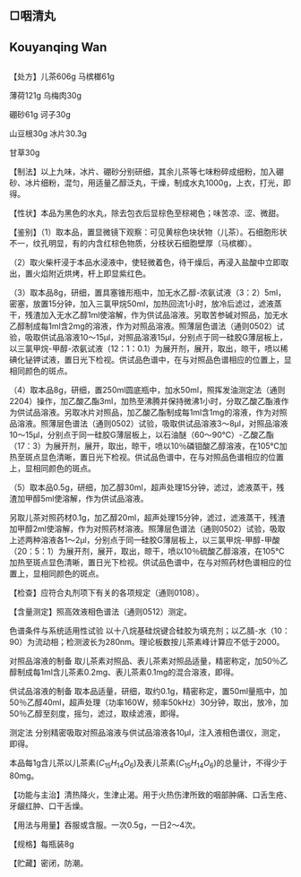 ## □咽清丸

## Kouyanqing Wan

##

【处方】儿茶606g 马槟榔61g

薄荷121g 乌梅肉30g

硼砂61g 诃子30g

山豆根30g 冰片30.3g

甘草30g

【制法】以上九味，冰片、硼砂分别研细，其余儿茶等七味粉碎成细粉，加入硼砂、冰片细粉，混匀，用适量乙醇泛丸，干燥，制成水丸1000g，上衣，打光，即得。

【性状】本品为黑色的水丸，除去包衣后显棕色至棕褐色；味苦凉、涩、微甜。

【鉴别】（1）取本品，置显微镜下观察：可见黄棕色块状物（儿茶）。石细胞形状不一，纹孔明显，有的内含红棕色物质，分枝状石细胞壁厚（马槟榔）。

（2）取火柴杆浸于本品水浸液中，使轻微着色，待干燥后，再浸入盐酸中立即取出，置火焰附近烘烤，杆上即显紫红色。

（3）取本品8g，研细，置具塞锥形瓶中，加无水乙醇-浓氨试液（3：2）5ml，密塞，放置15分钟，加入三氯甲烷50ml，加热回流1小时，放冷后滤过，滤液蒸干，残渣加入无水乙醇1ml使溶解，作为供试品溶液。另取苦参碱对照品，加无水乙醇制成每1ml含2mg的溶液，作为对照品溶液。照薄层色谱法（通则0502）试验，吸取供试品溶液10～15μl，对照品溶液15μl，分别点于同一硅胶G薄层板上，以三氯甲烷-甲醇-浓氨试液（12：1：0.1）为展开剂，展开，取出，晾干，喷以稀碘化铋钾试液，置日光下检视。供试品色谱中，在与对照品色谱相应的位置上，显相同颜色的斑点。

（4）取本品8g，研细，置250ml圆底瓶中，加水50ml，照挥发油测定法（通则2204）操作，加乙酸乙酯3ml，加热至沸腾并保持微沸1小时，分取乙酸乙酯液作为供试品溶液。另取冰片对照品，加乙酸乙酯制成每1ml含1mg的溶液，作为对照品溶液。照薄层色谱法（通则0502）试验，吸取供试品溶液3～8μl，对照品溶液10～15μl，分别点于同一硅胶G薄层板上，以石油醚（60～90℃）-乙酸乙酯（17：3）为展开剂，展开，取出，晾干，喷以10％磷钼酸乙醇溶液，在105℃加热至斑点显色清晰，置日光下检视。供试品色谱中，在与对照品色谱相应的位置上，显相同颜色的斑点。

（5）取本品0.5g，研细，加乙醇30ml，超声处理15分钟，滤过，滤液蒸干，残渣加甲醇5ml使溶解，作为供试品溶液。

另取儿茶对照药材0.1g，加乙醇20ml，超声处理15分钟，滤过，滤液蒸干，残渣加甲醇2ml使溶解，作为对照药材溶液。照薄层色谱法（通则0502）试验，吸取上述两种溶液各1～2μl，分别点于同一硅胶G薄层板上，以三氯甲烷-甲醇-甲酸（20：5：1）为展开剂，展开，取出，晾干，喷以10％硫酸乙醇溶液，在105℃加热至斑点显色清晰，置日光下检视。供试品色谱中，在与对照药材色谱相应的位置上，显相同颜色的斑点。

【检查】应符合丸剂项下有关的各项规定（通则0108）。

【含量测定】照高效液相色谱法（通则0512）测定。

色谱条件与系统适用性试验 以十八烷基硅烷键合硅胶为填充剂；以乙腈-水（10：90）为流动相；检测波长为280nm。理论板数按儿茶素峰计算应不低于2000。

对照品溶液的制备 取儿茶素对照品、表儿茶素对照品适量，精密称定，加50％乙醇制成每1ml含儿茶素0.2mg、表儿茶素0.1mg的混合溶液，即得。

供试品溶液的制备 取本品适量，研细，取约0.1g，精密称定，置50ml量瓶中，加50％乙醇40ml，超声处理（功率160W，频率50kHz）30分钟，取出，放冷，加50％乙醇至刻度，摇匀，滤过，取续滤液，即得。

测定法 分别精密吸取对照品溶液与供试品溶液各10μl，注入液相色谱仪，测定，即得。

本品每1g含儿茶以儿茶素$( C _ { 1 5 } H _ { 1 4 } O _ { 6 } )$及表儿茶素$( C _ { 1 5 } H _ { 1 4 } O _ { 6 } )$的总量计，不得少于80mg。

【功能与主治】清热降火，生津止渴。用于火热伤津所致的咽部肿痛、口舌生疮、牙龈红肿、口干舌燥。

【用法与用量】吞服或含服。一次0.5g，一日2～4次。

【规格】每瓶装8g

【贮藏】密闭，防潮。